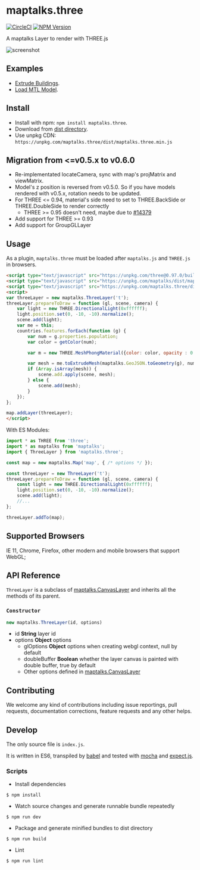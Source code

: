 # maptalks.three

[![CircleCI](https://circleci.com/gh/maptalks/maptalks.three/tree/master.svg?style=shield)](https://circleci.com/gh/maptalks/maptalks.three)
[![NPM Version](https://img.shields.io/npm/v/maptalks.three.svg)](https://github.com/maptalks/maptalks.three)

A maptalks Layer to render with THREE.js

![screenshot](https://cloud.githubusercontent.com/assets/13678919/26443408/db7afe66-416a-11e7-951b-0f99beaadb5a.jpg)
## Examples

* [Extrude Buildings](https://maptalks.github.io/maptalks.three/demo/buildings.html).
* [Load MTL Model](https://maptalks.github.io/maptalks.three/demo/infantry.html).

## Install
  
* Install with npm: ```npm install maptalks.three```. 
* Download from [dist directory](https://github.com/maptalks/maptalks.three/tree/gh-pages/dist).
* Use unpkg CDN: `https://unpkg.com/maptalks.three/dist/maptalks.three.min.js`

## Migration from <=v0.5.x to v0.6.0

* Re-implementated locateCamera, sync with map's projMatrix and viewMatrix.
* Model's z position is reversed from v0.5.0. So if you have models rendered with v0.5.x, rotation needs to be updated.
* For THREE <= 0.94, material's side need to set to THREE.BackSide or THREE.DoubleSide to render correctly
    * THREE >= 0.95 doesn't need, maybe due to [#14379](https://github.com/mrdoob/three.js/pull/14379)
* Add support for THREE >= 0.93
* Add support for GroupGLLayer

## Usage

As a plugin, `maptalks.three` must be loaded after `maptalks.js` and `THREE.js` in browsers.
```html
<script type="text/javascript" src="https://unpkg.com/three@0.97.0/build/three.min.js"></script>
<script type="text/javascript" src="https://unpkg.com/maptalks/dist/maptalks.min.js"></script>
<script type="text/javascript" src="https://unpkg.com/maptalks.three/dist/maptalks.three.js"></script>
<script>
var threeLayer = new maptalks.ThreeLayer('t');
threeLayer.prepareToDraw = function (gl, scene, camera) {
    var light = new THREE.DirectionalLight(0xffffff);
    light.position.set(0, -10, -10).normalize();
    scene.add(light);
    var me = this;
    countries.features.forEach(function (g) {
        var num = g.properties.population;
        var color = getColor(num);

        var m = new THREE.MeshPhongMaterial({color: color, opacity : 0.7});

        var mesh = me.toExtrudeMesh(maptalks.GeoJSON.toGeometry(g), num / 4E2, m);
        if (Array.isArray(mesh)) {
            scene.add.apply(scene, mesh);
        } else {
            scene.add(mesh);
        }
    });
};

map.addLayer(threeLayer);
</script>
```

With ES Modules:

```javascript
import * as THREE from 'three';
import * as maptalks from 'maptalks';
import { ThreeLayer } from 'maptalks.three';

const map = new maptalks.Map('map', { /* options */ });

const threeLayer = new ThreeLayer('t');
threeLayer.prepareToDraw = function (gl, scene, camera) {
    const light = new THREE.DirectionalLight(0xffffff);
    light.position.set(0, -10, -10).normalize();
    scene.add(light);
    //...
};

threeLayer.addTo(map);
```

## Supported Browsers

IE 11, Chrome, Firefox, other modern and mobile browsers that support WebGL;

## API Reference

```ThreeLayer``` is a subclass of [maptalks.CanvasLayer](http://maptalks.github.io/maptalks.js/api/0.x/CanvasLayer.html) and inherits all the methods of its parent.

### `Constructor`

```javascript
new maptalks.ThreeLayer(id, options)
```

* id **String** layer id
* options **Object** options
    * glOptions **Object** options when creating webgl context, null by default
    * doubleBuffer **Boolean** whether the layer canvas is painted with double buffer, true by default
    * Other options defined in [maptalks.CanvasLayer](http://maptalks.github.io/maptalks.js/api/0.x/CanvasLayer.html)

## Contributing

We welcome any kind of contributions including issue reportings, pull requests, documentation corrections, feature requests and any other helps.

## Develop

The only source file is ```index.js```.

It is written in ES6, transpiled by [babel](https://babeljs.io/) and tested with [mocha](https://mochajs.org) and [expect.js](https://github.com/Automattic/expect.js).

### Scripts

* Install dependencies
```shell
$ npm install
```

* Watch source changes and generate runnable bundle repeatedly
```shell
$ npm run dev
```

* Package and generate minified bundles to dist directory
```shell
$ npm run build
```

* Lint
```shell
$ npm run lint
```
